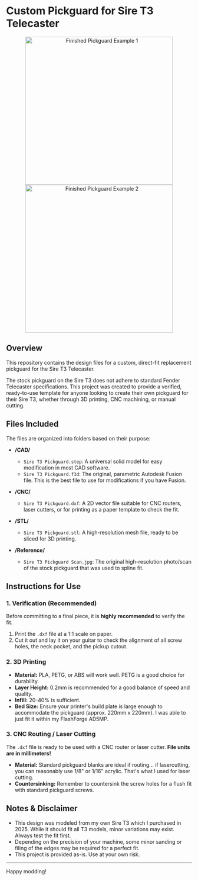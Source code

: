 # Custom Pickguard for Sire T3 Telecaster

<p align="center">
  <img src="https://github.com/user-attachments/assets/07b998d5-5d69-4478-954b-19e7f91d379c" width="400" alt="Finished Pickguard Example 1">
  <img src="https://github.com/user-attachments/assets/ac99cdb4-b497-4160-bd4c-82751c0eeec6" width="400" alt="Finished Pickguard Example 2">
</p>

## Overview

This repository contains the design files for a custom, direct-fit replacement pickguard for the Sire T3 Telecaster.

The stock pickguard on the Sire T3 does not adhere to standard Fender Telecaster specifications. This project was created to provide a verified, ready-to-use template for anyone looking to create their own pickguard for their Sire T3, whether through 3D printing, CNC machining, or manual cutting.

## Files Included

The files are organized into folders based on their purpose:

* **/CAD/**
    * `Sire T3 Pickguard.step`: A universal solid model for easy modification in most CAD software.
    * `Sire T3 Pickguard.f3d`: The original, parametric Autodesk Fusion file. This is the best file to use for modifications if you have Fusion.

* **/CNC/**
    * `Sire T3 Pickguard.dxf`: A 2D vector file suitable for CNC routers, laser cutters, or for printing as a paper template to check the fit.

* **/STL/**
    * `Sire T3 Pickguard.stl`: A high-resolution mesh file, ready to be sliced for 3D printing.

* **/Reference/**
    * `Sire T3 Pickguard Scan.jpg`: The original high-resolution photo/scan of the stock pickguard that was used to spline fit.

## Instructions for Use

### 1. Verification (Recommended)

Before committing to a final piece, it is **highly recommended** to verify the fit.
1.  Print the `.dxf` file at a 1:1 scale on paper.
2.  Cut it out and lay it on your guitar to check the alignment of all screw holes, the neck pocket, and the pickup cutout.

### 2. 3D Printing

* **Material:** PLA, PETG, or ABS will work well. PETG is a good choice for durability.
* **Layer Height:** 0.2mm is recommended for a good balance of speed and quality.
* **Infill:** 20-40% is sufficient.
* **Bed Size:** Ensure your printer's build plate is large enough to accommodate the pickguard (approx. 220mm x 220mm). I was able to just fit it within my FlashForge AD5MP.

### 3. CNC Routing / Laser Cutting

The `.dxf` file is ready to be used with a CNC router or laser cutter. **File units are in millimeters!**
* **Material:** Standard pickguard blanks are ideal if routing... if lasercutting, you can reasonably use 1/8" or 1/16" acrylic. That's what I used for laser cutting.
* **Countersinking:** Remember to countersink the screw holes for a flush fit with standard pickguard screws.

## Notes & Disclaimer

* This design was modeled from my own Sire T3 which I purchased in 2025. While it should fit all T3 models, minor variations may exist. Always test the fit first.
* Depending on the precision of your machine, some minor sanding or filing of the edges may be required for a perfect fit.
* This project is provided as-is. Use at your own risk.
---

Happy modding!

